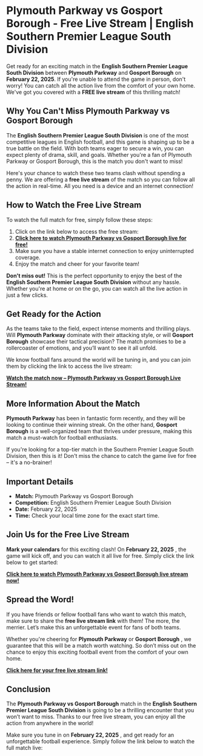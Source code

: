 # Plymouth Parkway vs Gosport Borough - Free Live Stream | English Southern Premier League South Division

Get ready for an exciting match in the **English Southern Premier League South Division** between **Plymouth Parkway** and **Gosport Borough** on **February 22, 2025**. If you're unable to attend the game in person, don't worry! You can catch all the action live from the comfort of your own home. We've got you covered with a **FREE live stream** of this thrilling match!

## Why You Can't Miss Plymouth Parkway vs Gosport Borough

The **English Southern Premier League South Division** is one of the most competitive leagues in English football, and this game is shaping up to be a true battle on the field. With both teams eager to secure a win, you can expect plenty of drama, skill, and goals. Whether you're a fan of Plymouth Parkway or Gosport Borough, this is the match you don't want to miss!

Here's your chance to watch these two teams clash without spending a penny. We are offering a **free live stream** of the match so you can follow all the action in real-time. All you need is a device and an internet connection!

## How to Watch the Free Live Stream

To watch the full match for free, simply follow these steps:

1. Click on the link below to access the free stream:
2. **[Click here to watch Plymouth Parkway vs Gosport Borough live for free!](https://tinyurl.com/livestreamfreeo?st=Plymouth+Parkway+vs+Gosport+Borough&si=gh)**
3. Make sure you have a stable internet connection to enjoy uninterrupted coverage.
4. Enjoy the match and cheer for your favorite team!

**Don't miss out!** This is the perfect opportunity to enjoy the best of the **English Southern Premier League South Division** without any hassle. Whether you're at home or on the go, you can watch all the live action in just a few clicks.

## Get Ready for the Action

As the teams take to the field, expect intense moments and thrilling plays. Will **Plymouth Parkway** dominate with their attacking style, or will **Gosport Borough** showcase their tactical precision? The match promises to be a rollercoaster of emotions, and you’ll want to see it all unfold.

We know football fans around the world will be tuning in, and you can join them by clicking the link to access the live stream:

**[Watch the match now – Plymouth Parkway vs Gosport Borough Live Stream!](https://tinyurl.com/livestreamfreeo?st=Plymouth+Parkway+vs+Gosport+Borough&si=gh)**

## More Information About the Match

**Plymouth Parkway** has been in fantastic form recently, and they will be looking to continue their winning streak. On the other hand, **Gosport Borough** is a well-organized team that thrives under pressure, making this match a must-watch for football enthusiasts.

If you're looking for a top-tier match in the Southern Premier League South Division, then this is it! Don't miss the chance to catch the game live for free – it's a no-brainer!

## Important Details

- **Match:** Plymouth Parkway vs Gosport Borough
- **Competition:** English Southern Premier League South Division
- **Date:** February 22, 2025
- **Time:** Check your local time zone for the exact start time.

## Join Us for the Free Live Stream

**Mark your calendars** for this exciting clash! On **February 22, 2025** , the game will kick off, and you can watch it all live for free. Simply click the link below to get started:

**[Click here to watch Plymouth Parkway vs Gosport Borough live stream now!](https://tinyurl.com/livestreamfreeo?st=Plymouth+Parkway+vs+Gosport+Borough&si=gh)**

## Spread the Word!

If you have friends or fellow football fans who want to watch this match, make sure to share the **free live stream link** with them! The more, the merrier. Let’s make this an unforgettable event for fans of both teams.

Whether you're cheering for **Plymouth Parkway** or **Gosport Borough** , we guarantee that this will be a match worth watching. So don’t miss out on the chance to enjoy this exciting football event from the comfort of your own home.

**[Click here for your free live stream link!](https://tinyurl.com/livestreamfreeo?st=Plymouth+Parkway+vs+Gosport+Borough&si=gh)**

## Conclusion

The **Plymouth Parkway vs Gosport Borough** match in the **English Southern Premier League South Division** is going to be a thrilling encounter that you won’t want to miss. Thanks to our free live stream, you can enjoy all the action from anywhere in the world!

Make sure you tune in on **February 22, 2025** , and get ready for an unforgettable football experience. Simply follow the link below to watch the full match live:
